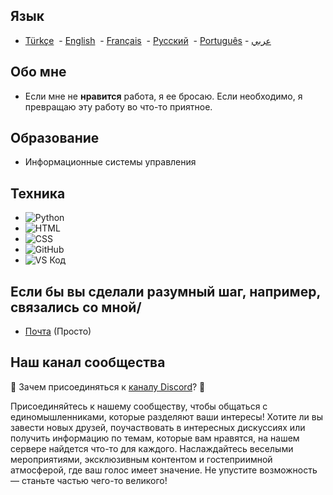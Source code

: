 ## Язык

- [Türkçe](https://github.com/brgkdm/brgkdm/blob/main/README_TR.md)&nbsp; - [English](https://github.com/brgkdm/brgkdm/edit/main/README.md)&nbsp; - [Français](https://github.com/brgkdm/brgkdm/blob/main/README_FR.md)&nbsp; - [Русский](https://github.com/brgkdm/brgkdm/blob/main/README_RU.md)&nbsp; - [Português](https://github.com/brgkdm/brgkdm/blob/main/README_PTBR.md) -   [عربي](https://github.com/brgkdm/brgkdm/blob/main/README_AR.md)
  
## Обо мне
- Если мне не **нравится** работа, я ее бросаю. Если необходимо, я превращаю эту работу во что-то приятное.

## Образование
- Информационные системы управления

## Техника
- ![Python](https://img.shields.io/badge/Python-3776AB?style=flat&logo=python&logoColor=white)
- ![HTML](https://img.shields.io/badge/HTML-E34F26?style=flat&logo=html5&logoColor=white)
- ![CSS](https://img.shields.io/badge/CSS-1572B6?style=flat&logo=css3&logoColor=white)
- ![GitHub](https://img.shields.io/badge/GitHub-181717?style=flat&logo=github&logoColor=white)
- ![VS Код](https://img.shields.io/badge/VS_Code-007ACC?style=flat&logo=visualstudiocode&logoColor=white)

## Если бы вы сделали разумный шаг, например, связались со мной/
- [Почта](mailto:beratgokkdemir@icloud.com) (Просто)

## Наш канал сообщества
🌟 Зачем присоединяться к [каналу Discord](https://discord.gg/Fx2FA5guhZ)? 🌟

Присоединяйтесь к нашему сообществу, чтобы общаться с единомышленниками, которые разделяют ваши интересы! Хотите ли вы завести новых друзей, поучаствовать в интересных дискуссиях или получить информацию по темам, которые вам нравятся, на нашем сервере найдется что-то для каждого. Наслаждайтесь веселыми мероприятиями, эксклюзивным контентом и гостеприимной атмосферой, где ваш голос имеет значение. Не упустите возможность — станьте частью чего-то великого!
